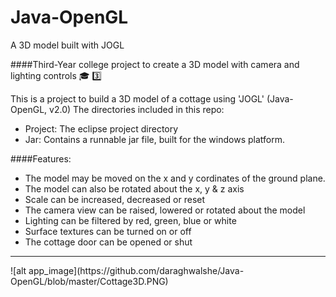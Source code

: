 # Java-OpenGL
A 3D model built with JOGL  

####Third-Year college project to create a 3D model with camera and lighting controls :mortar_board: :three:  

This is a project to build a 3D model of a cottage using 'JOGL' (Java-OpenGL, v2.0)
The directories included in this repo:  
* Project: The eclipse project directory
* Jar: Contains a runnable jar file, built for the windows platform.  

####Features:  
- The model may be moved on the x and y cordinates of the ground plane.
- The model can also be rotated about the x, y & z axis
- Scale can be increased, decreased or reset
- The camera view can be raised, lowered or rotated about the model  
- Lighting can be filtered by red, green, blue or white
- Surface textures can be turned on or off
- The cottage door can be opened or shut

<hr/>
![alt app_image](https://github.com/daraghwalshe/Java-OpenGL/blob/master/Cottage3D.PNG)

